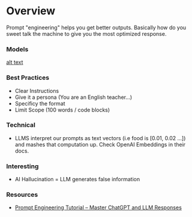 # Overview

Prompt "engineering" helps you get better outputs. Basically how do you sweet talk the machine to give you the most optimized response.

### Models

[alt text](image.png)

### Best Practices

- Clear Instructions
- Give it a persona (You are an English teacher...)
- Specificy the format
- Limit Scope (100 words / code blocks)

### Technical
- LLMS interpret our prompts as text vectors (i.e food is [0.01, 0.02 ...]) and mashes that computation up. Check OpenAI Embeddings in their docs. 

### Interesting

- AI Hallucination = LLM generates false information

### Resources

- [Prompt Engineering Tutorial – Master ChatGPT and LLM Responses](https://www.youtube.com/watch?v=_ZvnD73m40o)
